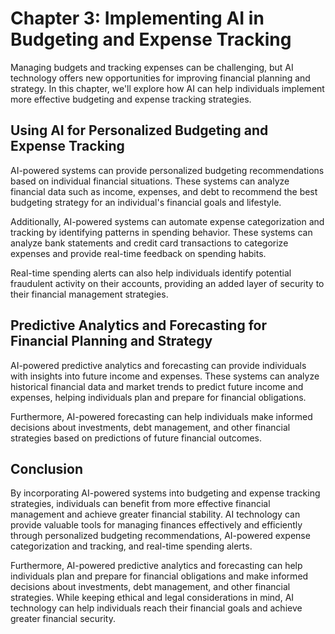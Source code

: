 Chapter 3: Implementing AI in Budgeting and Expense Tracking
============================================================

Managing budgets and tracking expenses can be challenging, but AI technology offers new opportunities for improving financial planning and strategy. In this chapter, we'll explore how AI can help individuals implement more effective budgeting and expense tracking strategies.

Using AI for Personalized Budgeting and Expense Tracking
--------------------------------------------------------

AI-powered systems can provide personalized budgeting recommendations based on individual financial situations. These systems can analyze financial data such as income, expenses, and debt to recommend the best budgeting strategy for an individual's financial goals and lifestyle.

Additionally, AI-powered systems can automate expense categorization and tracking by identifying patterns in spending behavior. These systems can analyze bank statements and credit card transactions to categorize expenses and provide real-time feedback on spending habits.

Real-time spending alerts can also help individuals identify potential fraudulent activity on their accounts, providing an added layer of security to their financial management strategies.

Predictive Analytics and Forecasting for Financial Planning and Strategy
------------------------------------------------------------------------

AI-powered predictive analytics and forecasting can provide individuals with insights into future income and expenses. These systems can analyze historical financial data and market trends to predict future income and expenses, helping individuals plan and prepare for financial obligations.

Furthermore, AI-powered forecasting can help individuals make informed decisions about investments, debt management, and other financial strategies based on predictions of future financial outcomes.

Conclusion
----------

By incorporating AI-powered systems into budgeting and expense tracking strategies, individuals can benefit from more effective financial management and achieve greater financial stability. AI technology can provide valuable tools for managing finances effectively and efficiently through personalized budgeting recommendations, AI-powered expense categorization and tracking, and real-time spending alerts.

Furthermore, AI-powered predictive analytics and forecasting can help individuals plan and prepare for financial obligations and make informed decisions about investments, debt management, and other financial strategies. While keeping ethical and legal considerations in mind, AI technology can help individuals reach their financial goals and achieve greater financial security.
